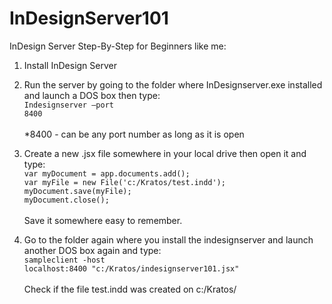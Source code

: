 # InDesignServer101
InDesign Server Step-By-Step for Beginners like me:

1) Install InDesign Server

2) Run the server by going to the folder where InDesignserver.exe installed and launch a DOS box then type:<br>
<code>Indesignserver –port 8400</code><br><br>*8400 - can be any port number as long as it is open

3) Create a new .jsx file somewhere in your local drive then open it and type:<br>
<code>var myDocument = app.documents.add();</code><br />
<code>var myFile = new File('c:/Kratos/test.indd');</code><br />
<code>myDocument.save(myFile);</code><br />
<code>myDocument.close();</code><br><br>Save it somewhere easy to remember.

4) Go to the folder again where you install the indesignserver and launch another DOS box again and type:<br>
<code>sampleclient -host localhost:8400 "c:/Kratos/indesignserver101.jsx"</code><br><br>Check if the file test.indd was created on c:/Kratos/
